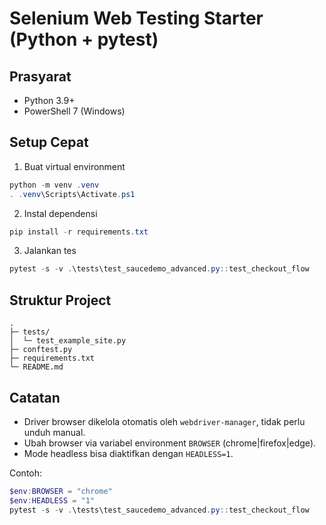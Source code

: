 # Selenium Web Testing Starter (Python + pytest)

## Prasyarat
- Python 3.9+
- PowerShell 7 (Windows)

## Setup Cepat
1. Buat virtual environment
```powershell
python -m venv .venv
. .venv\Scripts\Activate.ps1
```
2. Instal dependensi
```powershell
pip install -r requirements.txt
```
3. Jalankan tes
```powershell
pytest -s -v .\tests\test_saucedemo_advanced.py::test_checkout_flow  
```

## Struktur Project
```
.
├─ tests/
│  └─ test_example_site.py
├─ conftest.py
├─ requirements.txt
└─ README.md
```

## Catatan
- Driver browser dikelola otomatis oleh `webdriver-manager`, tidak perlu unduh manual.
- Ubah browser via variabel environment `BROWSER` (chrome|firefox|edge).
- Mode headless bisa diaktifkan dengan `HEADLESS=1`.

Contoh:
```powershell
$env:BROWSER = "chrome"
$env:HEADLESS = "1"
pytest -s -v .\tests\test_saucedemo_advanced.py::test_checkout_flow  
```
